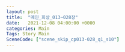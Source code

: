 ```yaml
---
layout: post
title:  "메인_회상_013~028장"
date:   2021-12-08 04:00:00 +0000
categories: Main
Tags: Story Main
SceneCode: ["scene_skip_cp013-028_q1_s10"]
---
```

